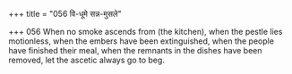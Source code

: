 +++
title = "056 वि-धूमे सन्न-मुसले"

+++
056	When no smoke ascends from (the kitchen), when the pestle lies motionless, when the embers have been extinguished, when the people have finished their meal, when the remnants in the dishes have been removed, let the ascetic always go to beg.